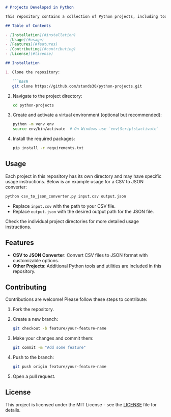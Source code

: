 

```markdown
# Projects Developed in Python

This repository contains a collection of Python projects, including tools like a CSV to JSON converter and other utilities.

## Table of Contents

- [Installation](#installation)
- [Usage](#usage)
- [Features](#features)
- [Contributing](#contributing)
- [License](#license)

## Installation

1. Clone the repository:

   ```bash
   git clone https://github.com/stands30/python-projects.git
   ```

2. Navigate to the project directory:

   ```bash
   cd python-projects
   ```

3. Create and activate a virtual environment (optional but recommended):

   ```bash
   python -m venv env
   source env/bin/activate  # On Windows use `env\Scripts\activate`
   ```

4. Install the required packages:

   ```bash
   pip install -r requirements.txt
   ```

## Usage

Each project in this repository has its own directory and may have specific usage instructions. Below is an example usage for a CSV to JSON converter:

```bash
python csv_to_json_converter.py input.csv output.json
```

- Replace `input.csv` with the path to your CSV file.
- Replace `output.json` with the desired output path for the JSON file.

Check the individual project directories for more detailed usage instructions.

## Features

- **CSV to JSON Converter**: Convert CSV files to JSON format with customizable options.
- **Other Projects**: Additional Python tools and utilities are included in this repository.

## Contributing

Contributions are welcome! Please follow these steps to contribute:

1. Fork the repository.
2. Create a new branch:

   ```bash
   git checkout -b feature/your-feature-name
   ```

3. Make your changes and commit them:

   ```bash
   git commit -m "Add some feature"
   ```

4. Push to the branch:

   ```bash
   git push origin feature/your-feature-name
   ```

5. Open a pull request.

## License

This project is licensed under the MIT License - see the [LICENSE](LICENSE) file for details.
```
